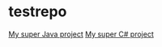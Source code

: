 # testrepo

[My super Java project](Java/MySuperProject1/README.md)
[My super C# project](CSharp/README.md)
